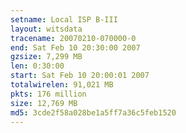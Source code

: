 ```yaml
---
setname: Local ISP B-III
layout: witsdata
tracename: 20070210-070000-0
end: Sat Feb 10 20:30:00 2007
gzsize: 7,299 MB
len: 0:30:00
start: Sat Feb 10 20:00:01 2007
totalwirelen: 91,021 MB
pkts: 176 million
size: 12,769 MB
md5: 3cde2f58a028be1a5ff7a36c5feb1520
---
```

